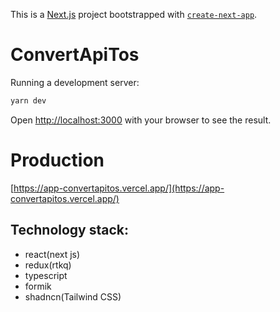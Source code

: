 This is a [Next.js](https://nextjs.org/) project bootstrapped with [`create-next-app`](https://github.com/vercel/next.js/tree/canary/packages/create-next-app).

# ConvertApiTos

Running a development server:

```bash
yarn dev
```

Open [http://localhost:3000](http://localhost:3000) with your browser to see the result.

#  Production
[https://app-convertapitos.vercel.app/](https://app-convertapitos.vercel.app/)

## Technology stack:

- react(next js)
- redux(rtkq)
- typescript
- formik
- shadncn(Tailwind CSS)
